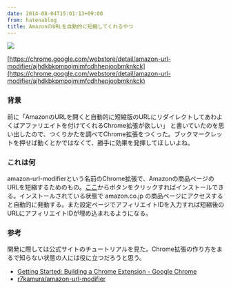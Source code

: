 ```yaml
---
date: 2014-08-04T15:01:13+09:00
from: hatenablog
title: AmazonのURLを自動的に短縮してくれるやつ
---
```

![](https://raw.githubusercontent.com/r7kamura/amazon-url-modifier/master/images/screencapture.gif)

[https://chrome.google.com/webstore/detail/amazon-url-modifier/ajhdkbkpmpojmimfcdhhepjoobmknkck](https://chrome.google.com/webstore/detail/amazon-url-modifier/ajhdkbkpmpojmimfcdhhepjoobmknkck)

### 背景

前に「AmazonのURLを開くと自動的に短縮版のURLにリダイレクトしてあわよくばアファリエイトを付けてくれるChrome拡張が欲しい」 と書いていたのを思い出したので、つくりかたを調べてChrome拡張をつくった。ブックマークレットを押せば動くとかではなくて、勝手に効果を発揮してほしいよね。

### これは何

amazon-url-modifierという名前のChrome拡張で、Amazonの商品ページのURLを短縮するためのもの。[ここ](https://chrome.google.com/webstore/detail/amazon-url-modifier/ajhdkbkpmpojmimfcdhhepjoobmknkck)からボタンをクリックすればインストールできる。インストールされている状態で amazon.co.jp の商品ページにアクセスすると自動的に発動する。また設定ページでアフィリエイトIDを入力すれば短縮後のURLにアフィリエイトIDが埋め込まれるようになる。

### 参考

開発に際しては公式サイトのチュートリアルを見た。Chrome拡張の作り方をまるで知らない状態の人には役に立つだろうと思う。

- [Getting Started: Building a Chrome Extension - Google Chrome](https://developer.chrome.com/extensions/getstarted)
- [r7kamura/amazon-url-modifier](https://github.com/r7kamura/amazon-url-modifier)
